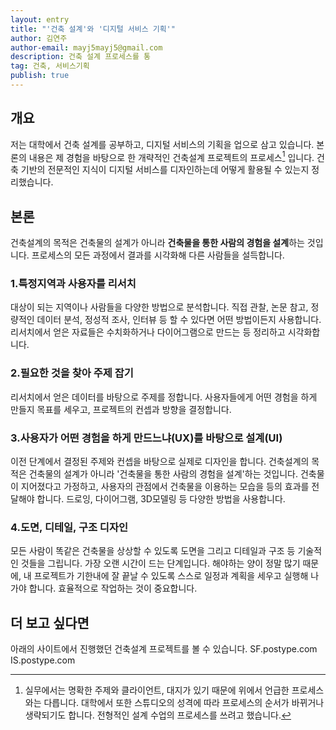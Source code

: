 ```yaml
---
layout: entry
title: "'건축 설계'와 '디지털 서비스 기획'"
author: 김연주
author-email: mayj5mayj5@gmail.com
description: 건축 설계 프로세스를 통
tag: 건축, 서비스기획
publish: true
---
```


## 개요
저는 대학에서 건축 설계를 공부하고, 디지털 서비스의 기획을 업으로 삼고 있습니다. 
본론의 내용은 제 경험을 바탕으로 한 개략적인 건축설계 프로젝트의 프로세스[^1] 입니다. 건축 기반의 전문적인 지식이 디지털 서비스를 디자인하는데 어떻게 활용될 수 있는지 정리했습니다.

## 본론
건축설계의 목적은 건축물의 설계가 아니라 **건축물을 통한 사람의 경험을 설계**하는 것입니다. 프로세스의 모든 과정에서 결과를 시각화해 다른 사람들을 설득합니다.

### 1.특정지역과 사용자를 리서치
대상이 되는 지역이나 사람들을 다양한 방법으로 분석합니다. 직접 관찰, 논문 참고, 정량적인 데이터 분석, 정성적 조사, 인터뷰 등 할 수 있다면 어떤 방법이든지 사용합니다. 리서치에서 얻은 자료들은 수치화하거나 다이어그램으로 만드는 등 정리하고 시각화합니다.

### 2.필요한 것을 찾아 주제 잡기
리서치에서 얻은 데이터를 바탕으로 주제를 정합니다. 사용자들에게 어떤 경험을 하게 만들지 목표를 세우고, 프로젝트의 컨셉과 방향을 결정합니다.

### 3.사용자가 어떤 경험을 하게 만드느냐(UX)를 바탕으로 설계(UI)
이전 단계에서 결정된 주제와 컨셉을 바탕으로 실제로 디자인을 합니다. 건축설계의 목적은 건축물의 설계가 아니라 '건축물을 통한 사람의 경험을 설계'하는 것입니다. 건축물이 지어졌다고 가정하고, 사용자의 관점에서 건축물을 이용하는 모습을 등의 효과를 전달해야 합니다. 드로잉, 다이어그램, 3D모델링 등 다양한 방법을 사용합니다.

### 4.도면, 디테일, 구조 디자인
모든 사람이 똑같은 건축물을 상상할 수 있도록 도면을 그리고 디테일과 구조 등 기술적인 것들을 그립니다. 가장 오랜 시간이 드는 단계입니다. 해야하는 양이 정말 많기 때문에, 내 프로젝트가 기한내에 잘 끝날 수 있도록 스스로 일정과 계획을 세우고 실행해 나가야 합니다. 효율적으로 작업하는 것이 중요합니다.



## 더 보고 싶다면
아래의 사이트에서 진행했던 건축설계 프로젝트를 볼 수 있습니다.
SF.postype.com
IS.postype.com


[^1]: 실무에서는 명확한 주제와 클라이언트, 대지가 있기 때문에 위에서 언급한 프로세스와는 다릅니다. 대학에서 또한 스튜디오의 성격에 따라 프로세스의 순서가 바뀌거나 생략되기도 합니다. 전형적인 설계 수업의 프로세스를 쓰려고 했습니다.